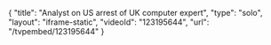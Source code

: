 {
    "title": "Analyst on US arrest of UK computer expert",
    "type": "solo",
    "layout": "iframe-static",
    "videoId": "123195644",
    "url": "\/tvpembed\/123195644"
}